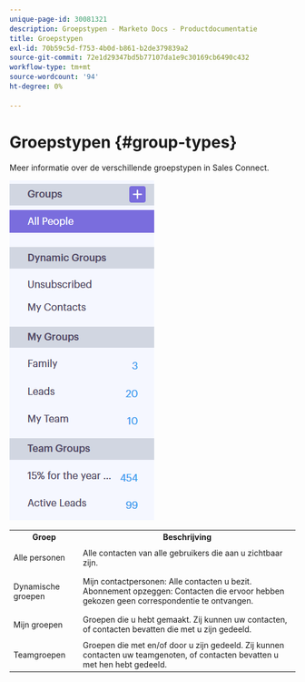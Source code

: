 ```yaml
---
unique-page-id: 30081321
description: Groepstypen - Marketo Docs - Productdocumentatie
title: Groepstypen
exl-id: 70b59c5d-f753-4b0d-b861-b2de379839a2
source-git-commit: 72e1d29347bd5b77107da1e9c30169cb6490c432
workflow-type: tm+mt
source-wordcount: '94'
ht-degree: 0%

---
```


# Groepstypen {#group-types}

Meer informatie over de verschillende groepstypen in Sales Connect.

![](assets/one-7.png)

<table> 
 <colgroup> 
  <col> 
  <col> 
 </colgroup> 
 <tbody> 
  <tr> 
   <th>Groep</th> 
   <th>Beschrijving</th> 
  </tr> 
  <tr> 
   <td><p>Alle personen</p></td> 
   <td>Alle contacten van alle gebruikers die aan u zichtbaar zijn.</td> 
  </tr> 
  <tr> 
   <td colspan="1"><p>Dynamische groepen</p></td> 
   <td colspan="1">Mijn contactpersonen: Alle contacten u bezit.<br>Abonnement opzeggen: Contacten die ervoor hebben gekozen geen correspondentie te ontvangen.</td> 
  </tr> 
  <tr> 
   <td><p>Mijn groepen</p></td> 
   <td>Groepen die u hebt gemaakt. Zij kunnen uw contacten, of contacten bevatten die met u zijn gedeeld.</td> 
  </tr> 
  <tr> 
   <td><p>Teamgroepen</p></td> 
   <td>Groepen die met en/of door u zijn gedeeld. Zij kunnen contacten uw teamgenoten, of contacten bevatten u met hen hebt gedeeld.</td> 
  </tr> 
 </tbody> 
</table>
